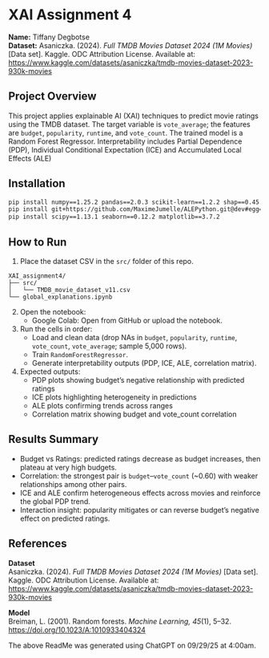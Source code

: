 # XAI Assignment 4

**Name:** Tiffany Degbotse  
**Dataset:** Asaniczka. (2024). *Full TMDB Movies Dataset 2024 (1M Movies)* [Data set]. Kaggle. ODC Attribution License. Available at: https://www.kaggle.com/datasets/asaniczka/tmdb-movies-dataset-2023-930k-movies  

## Project Overview  
This project applies explainable AI (XAI) techniques to predict movie ratings using the TMDB dataset. The target variable is `vote_average`; the features are `budget`, `popularity`, `runtime`, and `vote_count`. The trained model is a Random Forest Regressor. Interpretability includes Partial Dependence (PDP), Individual Conditional Expectation (ICE) and Accumulated Local Effects (ALE)

## Installation  
```bash
pip install numpy==1.25.2 pandas==2.0.3 scikit-learn==1.2.2 shap==0.45.1
pip install git+https://github.com/MaximeJumelle/ALEPython.git@dev#egg=alepython
pip install scipy==1.13.1 seaborn==0.12.2 matplotlib==3.7.2
```  

## How to Run  
1. Place the dataset CSV in the `src/` folder of this repo.  
```
XAI_assignment4/
├── src/
│   └── TMDB_movie_dataset_v11.csv
└── global_explanations.ipynb
```
2. Open the notebook:  
   - Google Colab: Open from GitHub or upload the notebook.   
3. Run the cells in order:  
   - Load and clean data (drop NAs in `budget`, `popularity`, `runtime`, `vote_count`, `vote_average`; sample 5,000 rows).  
   - Train `RandomForestRegressor`.  
   - Generate interpretability outputs (PDP, ICE, ALE, correlation matrix).  
4. Expected outputs:  
   - PDP plots showing budget’s negative relationship with predicted ratings  
   - ICE plots highlighting heterogeneity in predictions  
   - ALE plots confirming trends across ranges  
   - Correlation matrix showing budget and vote_count correlation  

## Results Summary  
- Budget vs Ratings: predicted ratings decrease as budget increases, then plateau at very high budgets.  
- Correlation: the strongest pair is `budget`–`vote_count` (~0.60) with weaker relationships among other pairs.  
- ICE and ALE confirm heterogeneous effects across movies and reinforce the global PDP trend.  
- Interaction insight: popularity mitigates or can reverse budget’s negative effect on predicted ratings.  

## References  

**Dataset**  
Asaniczka. (2024). *Full TMDB Movies Dataset 2024 (1M Movies)* [Data set]. Kaggle. ODC Attribution License. Available at: https://www.kaggle.com/datasets/asaniczka/tmdb-movies-dataset-2023-930k-movies  

**Model**  
Breiman, L. (2001). Random forests. *Machine Learning, 45*(1), 5–32. https://doi.org/10.1023/A:1010933404324  

The above ReadMe  was generated using ChatGPT on 09/29/25 at 4:00am.
